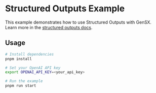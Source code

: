 # Structured Outputs Example

This example demonstrates how to use Structured Outputs with GenSX. Learn more in the [structured outputs docs](https://gensx.dev/patterns/structured-outputs).

## Usage

```bash
# Install dependencies
pnpm install

# Set your OpenAI API key
export OPENAI_API_KEY=<your_api_key>

# Run the example
pnpm run start
```
